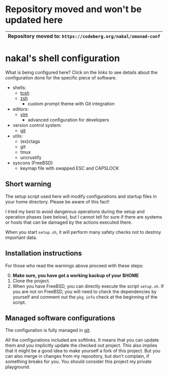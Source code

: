 # Repository moved and won't be updated here

| Repository moved to: `https://codeberg.org/nakal/xmonad-conf` |
|---|

# nakal's shell configuration

What is being configured here? Click on the links to see details
about the configuration done for the specific piece of software.

* shells:
	* [tcsh](shell/tcsh/.cshrc)
	* [zsh](shell/zsh)
		* custom prompt theme with Git integration
* editors:
	* [vim](vim)
		* advanced configuration for developers
* version control system:
	* [git](git/README.md)
* utils:
	* (ex)ctags
	* git
	* tmux
	* uncrustify
* syscons (FreeBSD)
	* keymap file with swapped ESC and CAPSLOCK

## Short warning

The setup script used here will modify configurations and startup files
in your home directory. Please be aware of this fact!

I tried my best to avoid dangerous operations during the setup and operation
phases (see below), but I cannot tell for sure if there are systems or hosts
that can be damaged by the actions executed there.

When you start `setup.sh`, it will perform many safety checks not to destroy
important data.

## Installation instructions

For those who read the warnings above proceed with these steps:

0. **Make sure, you have got a working backup of your $HOME**
1. Clone the project.
2. When you have FreeBSD, you can directly execute the script
   `setup.sh`. If you are not on FreeBSD, you will need
   to check the dependencies by yourself and comment out the
   `pkg info` check at the beginning of the script.

## Managed software configurations

The configuration is fully managed in [git](http://git-scm.com).

All the configurations included are softlinks. It means that you can update
them and you implicitly update the checked out project. This also implies
that it might be a good idea to make yourself a fork of this project. But
you can also merge in changes from my repository, but don't complain, if
something breaks for you. You should consider this project my private
playground.

